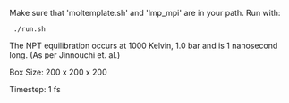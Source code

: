 Make sure that 'moltemplate.sh' and 'lmp_mpi' are in your path. Run with:

     ./run.sh
     
The NPT equilibration occurs at 1000 Kelvin, 1.0 bar and is 1 nanosecond long. (As per Jinnouchi et. al.) 

Box Size: 200 x 200 x 200

Timestep: 1 fs


